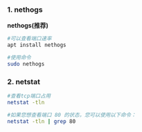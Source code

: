 ### 1. nethogs

**nethogs(推荐)**

```bash
#可以查看端口速率
apt install nethogs

#使用命令
sudo nethogs
```

### 2. netstat

```bash
#查看tcp端口占用
netstat -tln

#如果您想查看端口 80 的状态，您可以使用以下命令：
netstat -tln | grep 80
```